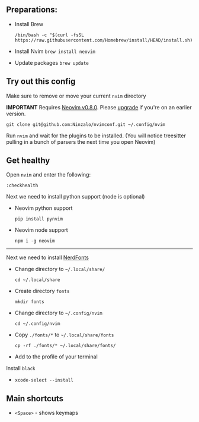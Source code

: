 ## Preparations:

- Install Brew

  ```
  /bin/bash -c "$(curl -fsSL https://raw.githubusercontent.com/Homebrew/install/HEAD/install.sh)"
  ```

- Install Nvim `brew install neovim`

- Update packages `brew update`

## Try out this config

Make sure to remove or move your current `nvim` directory

**IMPORTANT** Requires [Neovim v0.8.0](https://github.com/neovim/neovim/releases). Please [upgrade](#upgrade-to-latest-release) if you're on an earlier version.

```
git clone git@github.com:Ninzalo/nvimconf.git ~/.config/nvim
```

Run `nvim` and wait for the plugins to be installed. (You will notice treesitter pulling in a bunch of parsers the next time you open Neovim)

## Get healthy

Open `nvim` and enter the following:

```
:checkhealth
```

Next we need to install python support (node is optional)

- Neovim python support

  ```
  pip install pynvim
  ```

- Neovim node support

  ```
  npm i -g neovim
  ```

---

Next we need to install [NerdFonts](https://www.nerdfonts.com/font-downloads)

- Change directory to `~/.local/share/`

  ```
  cd ~/.local/share
  ```

- Create directory `fonts`

  ```
  mkdir fonts
  ```

- Change directory to `~/.config/nvim`

  ```
  cd ~/.config/nvim
  ```

- Copy `./fonts/*` to `~/.local/share/fonts`

  ```
  cp -rf ./fonts/* ~/.local/share/fonts/
  ```

- Add to the profile of your terminal

Install `black`

- `xcode-select --install`

## Main shortcuts

- `<Space>` - shows keymaps
